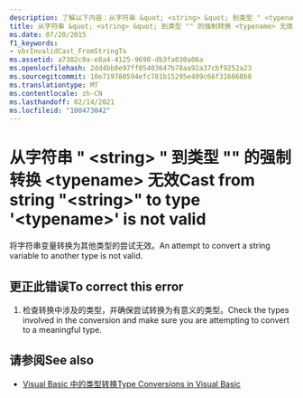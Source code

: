```yaml
---
description: 了解以下内容：从字符串 &quot; <string> &quot; 到类型 " <typename> " 的强制转换无效
title: 从字符串 &quot; <string> &quot; 到类型 "" 的强制转换 <typename> 无效
ms.date: 07/20/2015
f1_keywords:
- vbrInvalidCast_FromStringTo
ms.assetid: a7382c0a-e8a4-4125-9690-db3fa030a06a
ms.openlocfilehash: 2dd4bb8e97ff05403647b78aa92a37cbf9252a23
ms.sourcegitcommit: 10e719780594efc781b15295e499c66f316068b8
ms.translationtype: MT
ms.contentlocale: zh-CN
ms.lasthandoff: 02/14/2021
ms.locfileid: "100473042"
---
```

# <a name="cast-from-string-quotstringquot-to-type-typename-is-not-valid"></a><span data-ttu-id="5df88-103">从字符串 &quot; \<string> &quot; 到类型 "" 的强制转换 \<typename> 无效</span><span class="sxs-lookup"><span data-stu-id="5df88-103">Cast from string &quot;\<string>&quot; to type '\<typename>' is not valid</span></span>

<span data-ttu-id="5df88-104">将字符串变量转换为其他类型的尝试无效。</span><span class="sxs-lookup"><span data-stu-id="5df88-104">An attempt to convert a string variable to another type is not valid.</span></span>  
  
## <a name="to-correct-this-error"></a><span data-ttu-id="5df88-105">更正此错误</span><span class="sxs-lookup"><span data-stu-id="5df88-105">To correct this error</span></span>  
  
1. <span data-ttu-id="5df88-106">检查转换中涉及的类型，并确保尝试转换为有意义的类型。</span><span class="sxs-lookup"><span data-stu-id="5df88-106">Check the types involved in the conversion and make sure you are attempting to convert to a meaningful type.</span></span>  
  
## <a name="see-also"></a><span data-ttu-id="5df88-107">请参阅</span><span class="sxs-lookup"><span data-stu-id="5df88-107">See also</span></span>

- [<span data-ttu-id="5df88-108">Visual Basic 中的类型转换</span><span class="sxs-lookup"><span data-stu-id="5df88-108">Type Conversions in Visual Basic</span></span>](../programming-guide/language-features/data-types/type-conversions.md)
